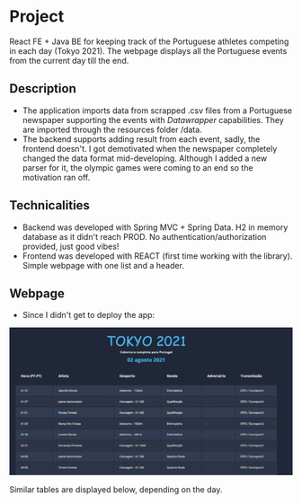 # Project

React FE + Java BE for keeping track of the Portuguese athletes competing in each day (Tokyo 2021). The webpage displays all the Portuguese events from the current day till the end.

## Description

* The application imports data from scrapped .csv files from a Portuguese newspaper supporting the events with *Datawrapper* capabilities. They are imported through the resources folder /data.
* The backend supports adding result from each event, sadly, the frontend doesn't. I got demotivated when the newspaper completely changed the data format mid-developing. Although I added a new parser for it, the olympic games were coming to an end so the motivation ran off.

## Technicalities

* Backend was developed with Spring MVC + Spring Data. H2 in memory database as it didn't reach PROD. No authentication/authorization provided, just good vibes!
* Frontend was developed with REACT (first time working with the library). Simple webpage with one list and a header.

## Webpage

* Since I didn't get to deploy the app:

![Webpage](images/webpage.JPG)

Similar tables are displayed below, depending on the day.

